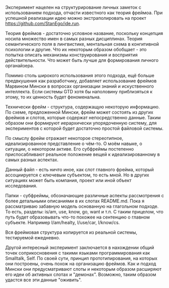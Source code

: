 Эксперимент нацелен на структурирование личных заметок с использованием подхода,
отчасти известного как теория фреймоа. При успешной реализации идею можно
экстраполировать на проект https://github.com/StanEgo/ide.run.

Теория фреймов - достаточно условное название, поскольку концепция носила
множество имен в самых разных дисциплинах. Теория семантического поля в
лингвистике, ментальная схема в конгитивной психологии и другие. Что их
некоторым образом обобщает - это попытка описать механизмы конструирования и
восприятия действительности. Что может быть лучше для формирования личного
органайзера.

Помимо столь широкого использования этого подхода, ещё больше предвкушения
как разработчику, добавляет использование фреймов Марвином Мински в вопросах
организации знаний и искуственного интеллекта. Если системы GTD хотя бы
наполовину приблизяться к этому, то их ценность будет феноменальна.

Технически фрейм - структура, содержащую некоторую информацию. По схеме,
предложенной Мински, фрейм может состоять из других фреймов и слотов, которые
содержат непосредственно данные. Таким образом они формируют иерархически
упорядоченную систему, для экспериментов с которой будет достаточно простой
файловой системы.

По смыслу фрейм отражает некоторое стереотипное, идеализированное представление
о чём-то. О моём навыке, о ситуации, о некотором активе. Его субфреймы
постепенно приспосабливают реальное положение вещей к идеализированному в
самых разных аспектах.

Данный файл - есть ничто иное, как слот главного фрейма, который ассоциируется
с ключевым субъектом, то есть мной. Но в других ситуациях может быть компания,
проект или иной объект исследования.

Папки - субфреймы, обозначающие различные аспекты рассмотрения с более
детальными описаниями в их слотах README.md. Пока я рассматриваю забавную
модель основанную на глагольном подходе. То есть, разделы: is/am, use, know,
go, want и т.п. С таким прицелом, что путь будет образовывать что-то похожее
на сентенцию о главном субъекте. Например I/am/healty, I/use/car,
I/know/cs.

Вся фреймовая структура копируется из реальной системы, тестируемой ежедневно.

Другой интересный эксперимент заключается в нахождении общий точек
соприкосновения с такими языками программирования как Smalltalk, Self.
По своей сути, принцип прототипирования, на которых они построены, очень
похож на организацию фреймов. Как и подход Мински они предусматривают слоты
и некоторым образом расширяют его идеи об активных слотах и "демонах".
Возможно, таким образом удастся все эти данные "оживить".
